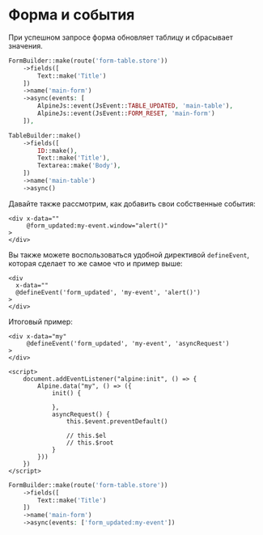 # Форма и события

При успешном запросе форма обновляет таблицу и сбрасывает значения.

```php
FormBuilder::make(route('form-table.store'))
    ->fields([
        Text::make('Title')
    ])
    ->name('main-form')
    ->async(events: [
        AlpineJs::event(JsEvent::TABLE_UPDATED, 'main-table'),
        AlpineJs::event(JsEvent::FORM_RESET, 'main-form')
    ]),

TableBuilder::make()
    ->fields([
        ID::make(),
        Text::make('Title'),
        Textarea::make('Body'),
    ])
    ->name('main-table')
    ->async()
```

Давайте также рассмотрим, как добавить свои собственные события:

```blade
<div x-data=""
     @form_updated:my-event.window="alert()"
>
</div>
```

Вы также можете воспользоваться удобной директивой `defineEvent`, которая сделает то же самое что и пример выше:

```blade
<div
  x-data=""
  @defineEvent('form_updated', 'my-event', 'alert()')
>
</div>
```

Итоговый пример:

```blade
<div x-data="my"
     @defineEvent('form_updated', 'my-event', 'asyncRequest')
>
</div>

<script>
    document.addEventListener("alpine:init", () => {
        Alpine.data("my", () => ({
            init() {

            },
            asyncRequest() {
                this.$event.preventDefault()

                // this.$el
                // this.$root
            }
        }))
    })
</script>
```

```php
FormBuilder::make(route('form-table.store'))
    ->fields([
        Text::make('Title')
    ])
    ->name('main-form')
    ->async(events: ['form_updated:my-event'])
```
